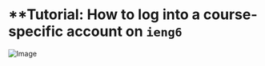 # **Tutorial: How to log into a course-specific account on `ieng6`

![Image](https://cdn.discordapp.com/attachments/646918392824987651/1063583864083197993/image.png)
